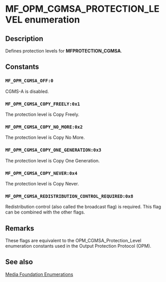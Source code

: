 # MF_OPM_CGMSA_PROTECTION_LEVEL enumeration

## Description

Defines protection levels for **MFPROTECTION_CGMSA**.

## Constants

### `MF_OPM_CGMSA_OFF:0`

CGMS-A is disabled.

### `MF_OPM_CGMSA_COPY_FREELY:0x1`

The protection level is Copy Freely.

### `MF_OPM_CGMSA_COPY_NO_MORE:0x2`

The protection level is Copy No More.

### `MF_OPM_CGMSA_COPY_ONE_GENERATION:0x3`

The protection level is Copy One Generation.

### `MF_OPM_CGMSA_COPY_NEVER:0x4`

The protection level is Copy Never.

### `MF_OPM_CGMSA_REDISTRIBUTION_CONTROL_REQUIRED:0x8`

Redistribution control (also called the broadcast flag) is required. This flag can be combined with the other flags.

## Remarks

These flags are equivalent to the OPM_CGMSA_Protection_Level enumeration constants used in the Output Protection Protocol (OPM).

## See also

[Media Foundation Enumerations](https://learn.microsoft.com/windows/desktop/medfound/media-foundation-enumerations)